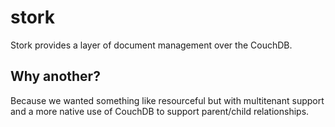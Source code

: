 stork
=====

Stork provides a layer of document management over the CouchDB.

## Why another?

Because we wanted something like resourceful but with multitenant support and
a more native use of CouchDB to support parent/child relationships.
